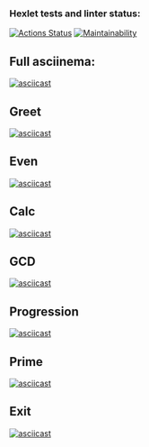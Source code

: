 ### Hexlet tests and linter status:
[![Actions Status](https://github.com/zombym/java-project-61/workflows/hexlet-check/badge.svg)](https://github.com/zombym/java-project-61/actions)
[![Maintainability](https://api.codeclimate.com/v1/badges/5f81db24a8522414aa51/maintainability)](https://codeclimate.com/github/zombym/java-project-61/maintainability)

## Full asciinema:   
[![asciicast](https://asciinema.org/a/0dX7TAFlsDzDUBqo5HmwxhSLo.svg)](https://asciinema.org/a/0dX7TAFlsDzDUBqo5HmwxhSLo)  
## Greet
[![asciicast](https://asciinema.org/a/MYVAvHgLgBYVqIUCcYEieqEzf.svg)](https://asciinema.org/a/MYVAvHgLgBYVqIUCcYEieqEzf) 
## Even
[![asciicast](https://asciinema.org/a/lf0nZkEYbB0yhABs0fAU39KDe.svg)](https://asciinema.org/a/lf0nZkEYbB0yhABs0fAU39KDe)
## Calc
[![asciicast](https://asciinema.org/a/sykJNYeq9oZNdE1xHXrofBOKN.svg)](https://asciinema.org/a/sykJNYeq9oZNdE1xHXrofBOKN)
## GCD
[![asciicast](https://asciinema.org/a/GFpfHWiI6Fse04k6BiBV62Rm2.svg)](https://asciinema.org/a/GFpfHWiI6Fse04k6BiBV62Rm2)
## Progression
[![asciicast](https://asciinema.org/a/nMXzCMDihYxxINAd6xt5l80R5.svg)](https://asciinema.org/a/nMXzCMDihYxxINAd6xt5l80R5)
## Prime
[![asciicast](https://asciinema.org/a/rTqWCuv3fug8zfaV6trxbSgqp.svg)](https://asciinema.org/a/rTqWCuv3fug8zfaV6trxbSgqp)
## Exit
[![asciicast](https://asciinema.org/a/weh53c3kWeX8yzjhUTgs6sLk9.svg)](https://asciinema.org/a/weh53c3kWeX8yzjhUTgs6sLk9)